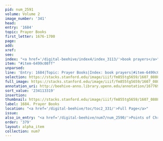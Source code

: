 ```yaml
---
pid: num_2591
volume: Volume 2
image_number: '341'
head:
entry: '1684'
topic: Prayer Books
first_letter: 1676-1700
page:
add:
xref:
see:
index: "<a href='/digital-beehive/index4/index_3113/'>book prayers</a>"
item: "#item-6499c08ff"
unparsed:
line: 'Entry: 1684|Topic: Prayer Books|Index: book prayers|#item-6499c08ff'
selection: https://stacks.stanford.edu/image/iiif/fm855tg5659/1607_0808/398,3319,2827,389/full/0/default.jpg
full_image: https://stacks.stanford.edu/image/iiif/fm855tg5659/1607_0808/full/full/0/default.jpg
annotation_uri: http://beehive-anno.library.upenn.edu/annotation/1677691955938
sort_value: '234113319'
insertion:
thumbnail: https://stacks.stanford.edu/image/iiif/fm855tg5659/1607_0808/398,3319,600,180/250,/0/default.jpg
label: 1684. Prayer Books
location: "<a href='/digital-beehive/toc/toc2_331/'>Full Page</a>"
issue:
also_in_entry: "<a href='/digital-beehive/num7/num_2590/'>Points of Christian Religion</a>"
order: '379'
layout: alpha_item
collection: num7
---
```

